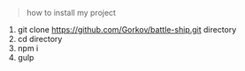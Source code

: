 > how to install my project

1. git clone https://github.com/Gorkov/battle-ship.git directory
2. cd directory
3. npm i
5. gulp
